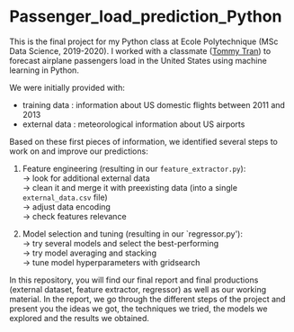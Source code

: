 # Passenger_load_prediction_Python

This is the final project for my Python class at Ecole Polytechnique (MSc Data Science, 2019-2020).
I worked with a classmate ([Tommy Tran](https://github.com/TommyTranX)) to forecast airplane passengers load in the United States using machine learning in Python.

We were initially provided with:
* training data : information about US domestic flights between 2011 and 2013
* external data : meteorological information about US airports

Based on these first pieces of information, we identified several steps to work on and improve our predictions:

1. Feature engineering (resulting in our `feature_extractor.py`):\
→ look for additional external data\
→ clean it and merge it with preexisting data (into a single `external_data.csv` file)\
→ adjust data encoding\
→ check features relevance

2. Model selection and tuning (resulting in our `regressor.py'):\
→ try several models and select the best-performing\
→ try model averaging and stacking\
→ tune model hyperparameters with gridsearch

In this repository, you will find our final report and final productions (external dataset, feature extractor, regressor) as well as our working material.
In the report, we go through the different steps of the project and present you the ideas we got, the techniques we tried, the models we explored and the results we obtained.
